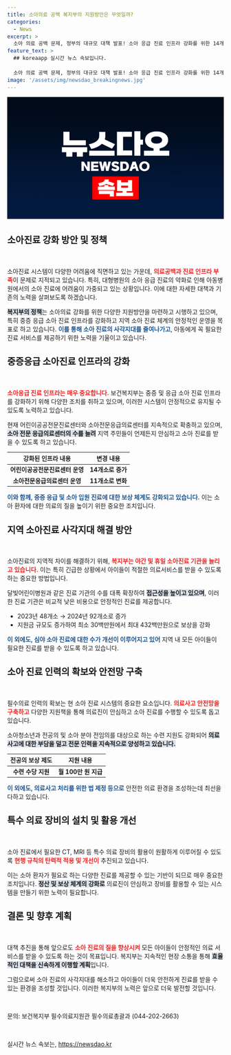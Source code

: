 ```yaml
---
title: 소아의료 공백 복지부의 지원방안은 무엇일까?
categories:
  - News
excerpt: >
  소아 의료 공백 문제, 정부의 대규모 대책 발표! 소아 응급 진료 인프라 강화를 위한 14개 어린이 전문 진료센터와 야간 진료 확대 등 다양한 지원 방안이 기다리고 있습니다. 소아 환자들에게 안전한 진료 환경이 조성될까요?
feature_text: >
  ## koreaapp 실시간 뉴스 속보입니다.

  소아 의료 공백 문제, 정부의 대규모 대책 발표! 소아 응급 진료 인프라 강화를 위한 14개 어린이 전문 진료센터와 야간 진료 확대 등 다양한 지원 방안이 기다리고 있습니다. 소아 환자들에게 안전한 진료 환경이 조성될까요?
image: '/assets/img/newsdao_breakingnews.jpg'
---
```


<p><img src="/assets/img/newsdao_breakingnews.jpg" alt="koreaapp 속보" /></p>

<h2 data-ke-size="size26">소아진료 강화 방안 및 정책</h2>

<p data-ke-size="size16">&nbsp;</p>

<p>소아진료 시스템이 다양한 어려움에 직면하고 있는 가운데, <b><span style="color: #ee2323;">의료공백과 진료 인프라 부족</span></b>이 문제로 지적되고 있습니다. 특히, 대형병원의 소아 응급 진료의 약화로 인해 아동병원에서의 소아 진료에 어려움이 가중되고 있는 상황입니다. 이에 대한 자세한 대책과 기존의 노력을 살펴보도록 하겠습니다.</p>

<p><b><span style="background-color: #21538527;">복지부의 정책</span></b>는 소아의료 강화를 위한 다양한 지원방안을 마련하고 시행하고 있으며, 특히 중증 응급 소아 진료 인프라를 강화하고 지역 소아 진료 체계의 안정적인 운영을 목표로 하고 있습니다. <b><span style="color: #1a5490;">이를 통해 소아 진료의 사각지대를 줄여나가고</span></b>, 아동에게 꼭 필요한 진료 서비스를 제공하기 위한 노력을 기울이고 있습니다.</p>

<h2 data-ke-size="size26">중증응급 소아진료 인프라의 강화</h2>

<p data-ke-size="size16">&nbsp;</p>

<p><b><span style="color: #ee2323;">소아응급 진료 인프라는 매우 중요합니다.</span></b> 보건복지부는 중증 및 응급 소아 진료 인프라를 강화하기 위해 다양한 조치를 취하고 있으며, 이러한 시스템이 안정적으로 유지될 수 있도록 노력하고 있습니다. </p>

<p>현재 어린이공공전문진료센터와 소아전문응급의료센터를 지속적으로 확충하고 있으며, <b><span style="background-color: #21538527;">소아 전문 응급의료센터의 수를 늘려</span></b> 지역 주민들이 언제든지 안심하고 소아 진료를 받을 수 있도록 하고 있습니다. </p>

<table style="width: 100%; border-collapse: collapse;">
<thead>
<tr>
<th style="text-align: center;"><b>강화된 인프라 내용</b></th>
<th style="text-align: center;"><b>변경 내용</b></th>
</tr>
</thead>
<tbody>
<tr>
<td style="text-align: center; height: 17px;"><b>어린이공공전문진료센터 운영</b></td>
<td style="text-align: center; height: 17px;"><b>14개소로 증가</b></td>
</tr>
<tr>
<td style="text-align: center; height: 17px;"><b>소아전문응급의료센터 운영</b></td>
<td style="text-align: center; height: 17px;"><b>11개소로 변화</b></td>
</tr>
</tbody>
</table>

<p><b><span style="color: #1a5490;">이와 함께, 중증 응급 및 소아 입원 진료에 대한 보상 체계도 강화되고 있습니다.</span></b> 이는 소아 환자에 대한 의료의 질을 높이기 위한 중요한 조치입니다.</p>

<h2 data-ke-size="size26">지역 소아진료 사각지대 해결 방안</h2>

<p data-ke-size="size16">&nbsp;</p>

<p>소아진료의 지역적 차이를 해결하기 위해, <b><span style="color: #ee2323;">복지부는 야간 및 휴일 소아진료 기관을 늘리고 있습니다.</span></b> 이는 특히 긴급한 상황에서 아이들이 적절한 의료서비스를 받을 수 있도록 하는 중요한 방법입니다.</p>

<p>달빛어린이병원과 같은 진료 기관의 수를 대폭 확장하여 <b><span style="background-color: #21538527;">접근성을 높이고 있으며</span></b>, 이러한 진료 기관은 비교적 낮은 비용으로 안정적인 진료를 제공합니다. </p>

<ul>
<li>2023년 48개소 → 2024년 92개소로 증가</li>
<li>지원금 규모도 증가하여 최소 30백만원에서 최대 432백만원으로 보상을 강화</li>
</ul>

<p><b><span style="color: #1a5490;">이 외에도, 심야 소아 진료에 대한 수가 개선이 이루어지고 있어</span></b> 지역 내 모든 아이들이 필요한 진료를 받을 수 있도록 하고 있습니다.</p>

<h2 data-ke-size="size26">소아 진료 인력의 확보와 안전망 구축</h2>

<p data-ke-size="size16">&nbsp;</p>

<p>필수의료 인력의 확보는 현 소아 진료 시스템의 중요한 요소입니다. <b><span style="color: #ee2323;">의료사고 안전망을 구축하고</span></b> 다양한 지원책을 통해 의료진이 안심하고 소아 진료를 수행할 수 있도록 돕고 있습니다. </p>

<p>소아청소년과 전공의 및 소아 분야 전임의를 대상으로 하는 수련 지원도 강화되어 <b><span style="background-color: #21538527;">의료사고에 대한 부담을 덜고 전문 인력을 지속적으로 양성하고 있습니다.</span></b></p>

<table style="width: 100%; border-collapse: collapse;">
<thead>
<tr>
<th style="text-align: center;"><b>전공의 보상 제도</b></th>
<th style="text-align: center;"><b>지원 내용</b></th>
</tr>
</thead>
<tbody>
<tr>
<td style="text-align: center; height: 17px;"><b>수련 수당 지원</b></td>
<td style="text-align: center; height: 17px;"><b>월 100만 원 지급</b></td>
</tr>
</tbody>
</table>

<p><b><span style="color: #1a5490;">이 외에도, 의료사고 처리를 위한 법 제정 등으로</span></b> 안전한 의료 환경을 조성하는데 최선을 다하고 있습니다.</p>

<h2 data-ke-size="size26">특수 의료 장비의 설치 및 활용 개선</h2>

<p data-ke-size="size16">&nbsp;</p>

<p>소아 진료에서 필요한 CT, MRI 등 특수 의료 장비의 활용이 원활하게 이루어질 수 있도록 <b><span style="color: #ee2323;">현행 규칙의 탄력적 적용 및 개선이</span></b> 추진되고 있습니다. </p>

<p>이는 소아 환자가 필요로 하는 다양한 진료를 제공할 수 있는 기반이 되므로 매우 중요한 조치입니다. <b><span style="background-color: #21538527;">정산 및 보상 체계의 강화로</span></b> 의료진이 안심하고 장비를 활용할 수 있는 시스템을 만들기 위한 노력이 필요합니다.</p>

<h2 data-ke-size="size26">결론 및 향후 계획</h2>

<p data-ke-size="size16">&nbsp;</p>

<p>대책 추진을 통해 앞으로도 <b><span style="color: #ee2323;">소아 진료의 질을 향상시켜</span></b> 모든 아이들이 안정적인 의료 서비스를 받을 수 있도록 하는 것이 목표입니다. 복지부는 지속적인 현장 소통을 통해 <b><span style="background-color: #21538527;">효율적인 대책을 신속하게 이행할 계획</span></b>입니다. </p>

<p>그럼으로써 소아 진료의 사각지대를 해소하고 아이들이 더욱 안전하게 진료를 받을 수 있는 환경을 조성할 것입니다. 이러한 복지부의 노력은 앞으로 더욱 발전할 것입니다.</p>

<p data-ke-size="size16">&nbsp;</p>

<p>문의: 보건복지부 필수의료지원관 필수의료총괄과 (044-202-2663)</p>

<p data-ke-size="size16">&nbsp;</p>
실시간 뉴스 속보는, <a href="https://newsdao.kr" rel="dofollow">https://newsdao.kr</a>


